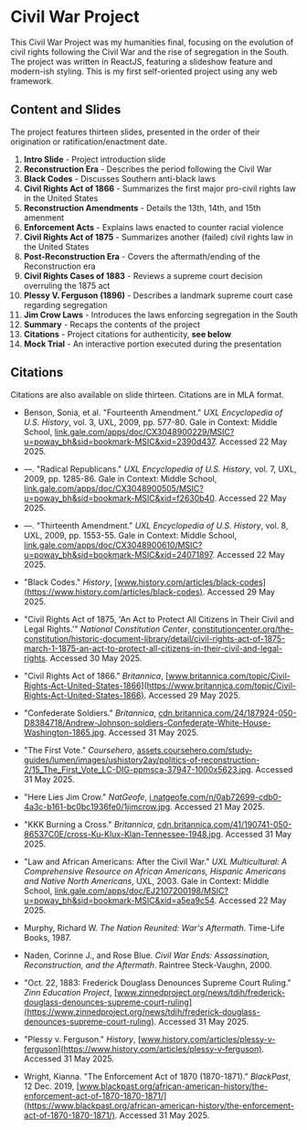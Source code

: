 # Civil War Project

This Civil War Project was my humanities final, focusing on the evolution of civil rights following the Civil War and the rise of segregation in the South.
The project was written in ReactJS, featuring a slideshow feature and modern-ish styling. This is my first self-oriented project using any web framework.

## Content and Slides

The project features thirteen slides, presented in the order of their origination or ratification/enactment date.

1. **Intro Slide** - Project introduction slide
2. **Reconstruction Era** - Describes the period following the Civil War
3. **Black Codes** - Discusses Southern anti-black laws
4. **Civil Rights Act of 1866** - Summarizes the first major pro-civil rights law in the United States
5. **Reconstruction Amendments** - Details the 13th, 14th, and 15th amenment
6. **Enforcement Acts** - Explains laws enacted to counter racial violence
7. **Civil Rights Act of 1875** - Summarizes another (failed) civil rights law in the United States
8. **Post-Reconstruction Era** - Covers the aftermath/ending of the Reconstruction era
9. **Civil Rights Cases of 1883** - Reviews a supreme court decision overruling the 1875 act
10. **Plessy V. Ferguson (1896)** - Describes a landmark supreme court case regarding segregation
11. **Jim Crow Laws** - Introduces the laws enforcing segregation in the South
12. **Summary** - Recaps the contents of the project
13. **Citations** - Project citations for authenticity, **see below**
14. **Mock Trial** - An interactive portion executed during the presentation

## Citations

Citations are also available on slide thirteen. Citations are in MLA format.

- Benson, Sonia, et al. "Fourteenth Amendment." *UXL Encyclopedia of U.S. History*, vol. 3, UXL, 2009, pp. 577-80. Gale in Context: Middle School, [link.gale.com/apps/doc/CX3048900229/MSIC?u=poway_bh&sid=bookmark-MSIC&xid=2390d437](https://link.gale.com/apps/doc/CX3048900229/MSIC). Accessed 22 May 2025.

- —. "Radical Republicans." *UXL Encyclopedia of U.S. History*, vol. 7, UXL, 2009, pp. 1285-86. Gale in Context: Middle School, [link.gale.com/apps/doc/CX3048900505/MSIC?u=poway_bh&sid=bookmark-MSIC&xid=f2630b40](https://link.gale.com/apps/doc/CX3048900505/MSIC). Accessed 22 May 2025.

- —. "Thirteenth Amendment." *UXL Encyclopedia of U.S. History*, vol. 8, UXL, 2009, pp. 1553-55. Gale in Context: Middle School, [link.gale.com/apps/doc/CX3048900610/MSIC?u=poway_bh&sid=bookmark-MSIC&xid=24071897](https://link.gale.com/apps/doc/CX3048900610/MSIC). Accessed 22 May 2025.

- "Black Codes." *History*, [www.history.com/articles/black-codes](https://www.history.com/articles/black-codes). Accessed 29 May 2025.

- "Civil Rights Act of 1875, 'An Act to Protect All Citizens in Their Civil and Legal Rights.'" *National Constitution Center*, [constitutioncenter.org/the-constitution/historic-document-library/detail/civil-rights-act-of-1875-march-1-1875-an-act-to-protect-all-citizens-in-their-civil-and-legal-rights](https://constitutioncenter.org/the-constitution/historic-document-library/detail/civil-rights-act-of-1875-march-1-1875-an-act-to-protect-all-citizens-in-their-civil-and-legal-rights). Accessed 30 May 2025.

- "Civil Rights Act of 1866." *Britannica*, [www.britannica.com/topic/Civil-Rights-Act-United-States-1866](https://www.britannica.com/topic/Civil-Rights-Act-United-States-1866). Accessed 29 May 2025.

- "Confederate Soldiers." *Britannica*, [cdn.britannica.com/24/187924-050-D8384718/Andrew-Johnson-soldiers-Confederate-White-House-Washington-1865.jpg](https://cdn.britannica.com/24/187924-050-D8384718/Andrew-Johnson-soldiers-Confederate-White-House-Washington-1865.jpg). Accessed 31 May 2025.

- "The First Vote." *Coursehero*, [assets.coursehero.com/study-guides/lumen/images/ushistory2ay/politics-of-reconstruction-2/15_The_First_Vote_LC-DIG-ppmsca-37947-1000x5623.jpg](https://assets.coursehero.com/study-guides/lumen/images/ushistory2ay/politics-of-reconstruction-2/15_The_First_Vote_LC-DIG-ppmsca-37947-1000x5623.jpg). Accessed 31 May 2025.

- "Here Lies Jim Crow." *NatGeofe*, [i.natgeofe.com/n/0ab72699-cdb0-4a3c-b161-bc0bc1936fe0/1jimcrow.jpg](https://i.natgeofe.com/n/0ab72699-cdb0-4a3c-b161-bc0bc1936fe0/1jimcrow.jpg). Accessed 21 May 2025.

- "KKK Burning a Cross." *Britannica*, [cdn.britannica.com/41/190741-050-86537C0E/cross-Ku-Klux-Klan-Tennessee-1948.jpg](https://cdn.britannica.com/41/190741-050-86537C0E/cross-Ku-Klux-Klan-Tennessee-1948.jpg). Accessed 31 May 2025.

- "Law and African Americans: After the Civil War." *UXL Multicultural: A Comprehensive Resource on African Americans, Hispanic Americans and Native North Americans*, UXL, 2003. Gale in Context: Middle School, [link.gale.com/apps/doc/EJ2107200198/MSIC?u=poway_bh&sid=bookmark-MSIC&xid=a5ea9c54](https://link.gale.com/apps/doc/EJ2107200198/MSIC). Accessed 22 May 2025.

- Murphy, Richard W. *The Nation Reunited: War's Aftermath*. Time-Life Books, 1987.

- Naden, Corinne J., and Rose Blue. *Civil War Ends: Assassination, Reconstruction, and the Aftermath*. Raintree Steck-Vaughn, 2000.

- "Oct. 22, 1883: Frederick Douglass Denounces Supreme Court Ruling." *Zinn Education Project*, [www.zinnedproject.org/news/tdih/frederick-douglass-denounces-supreme-court-ruling](https://www.zinnedproject.org/news/tdih/frederick-douglass-denounces-supreme-court-ruling). Accessed 31 May 2025.

- "Plessy v. Ferguson." *History*, [www.history.com/articles/plessy-v-ferguson](https://www.history.com/articles/plessy-v-ferguson). Accessed 31 May 2025.

- Wright, Kianna. "The Enforcement Act of 1870 (1870-1871)." *BlackPast*, 12 Dec. 2019, [www.blackpast.org/african-american-history/the-enforcement-act-of-1870-1870-1871/](https://www.blackpast.org/african-american-history/the-enforcement-act-of-1870-1870-1871/). Accessed 31 May 2025.
